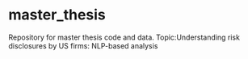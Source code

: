 # master_thesis

Repository for master thesis code and data.
Topic:Understanding risk disclosures by US firms: NLP-based analysis
